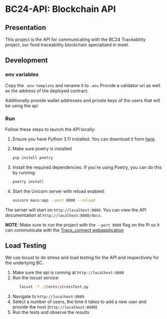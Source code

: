 # BC24-API: Blockchain API

## Presentation

This project is the API for communicating with the BC24 Traceability project, our food traceability blockchain specialized in meet.

## Development

### env variables

Copy the `.env-template` and rename it to `.env`
Provide a validator url as well as the address of the deployed contract.

Additionally provide wallet addresses and private keys of the users that will be using the api

### Run

Follow these steps to launch the API locally:

1. Ensure you have Python 3.11 installed. You can download it from [here](https://www.python.org/downloads/).

2. Make sure poetry is installed

   ```bash
   pip install poetry
   ```

3. Install the required dependencies. If you're using Poetry, you can do this by running:

   ```bash
   poetry install
   ```

4. Start the Uvicorn server with reload enabled:

   ```bash
   uvicorn main:app --port 8080 --reload
   ```

The server will start on `http://localhost:8080`. You can view the API documentation at `http://localhost:8080/docs`.

**NOTE**:
Make sure to run the project with the `--port 8080` flag on the Pi so it can communicate with the [Trace_connect webapplication](https://github.com/bc24-miage-dev/BC24-Trace_Connect/blob/master/README.md)

## Load Testing

We use locust to do stress and load testing for the API and respectively for the underlying BC.

1. Make sure the api is running at `http://localhost:8080`
2. Run the locust service
   ```bash
      locust -f .\tests\stressTest.py
   ```
3. Navigate to `http://localhost:8089`
4. Select a number of users, the time it takes to add a new user and provide the host (`http://localhost:8080`)
5. Run the tests and observe the results
